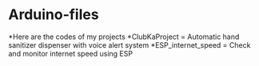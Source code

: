 # Arduino-files #
*Here are the codes of my projects
  *ClubKaProject = Automatic hand sanitizer dispenser with voice alert system
  *ESP_internet_speed = Check and monitor internet speed using ESP
